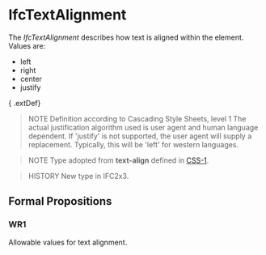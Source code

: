 # IfcTextAlignment

The _IfcTextAlignment_ describes how text is aligned within the element. Values are:

* left
* right
* center
* justify
<!-- end of definition -->
{ .extDef}
> NOTE  Definition according to Cascading Style Sheets, level 1
> The actual justification algorithm used is user agent and human language dependent. If 'justify' is not supported, the user agent will supply a replacement. Typically, this will be 'left' for western languages.

> NOTE  Type adopted from **text-align** defined in [CSS-1](../content/bibliography.htm#CSS1).

> HISTORY  New type in IFC2x3.

## Formal Propositions

### WR1
Allowable values for text alignment.
